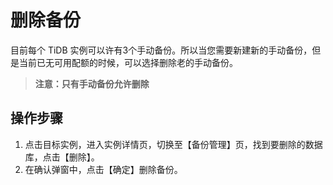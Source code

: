 # 删除备份
目前每个 TiDB 实例可以许有3个手动备份。所以当您需要新建新的手动备份，但是当前已无可用配额的时候，可以选择删除老的手动备份。

> **注意：只有手动备份允许删除**

## 操作步骤
1. 点击目标实例，进入实例详情页，切换至【备份管理】页，找到要删除的数据库，点击【删除】。
2. 在确认弹窗中，点击【确定】删除备份。
